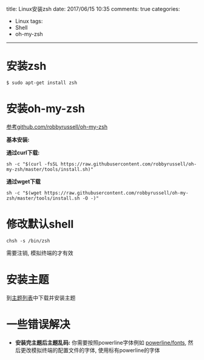 title: Linux安装zsh
date: 2017/06/15 10:35
comments: true
categories:
  - Linux
tags:
  - Shell
  - oh-my-zsh
---
# 安装zsh

```shell
$ sudo apt-get install zsh
```



# 安装oh-my-zsh

[参考github.com/robbyrussell/oh-my-zsh](https://github.com/robbyrussell/oh-my-zsh)

**基本安装:**

**通过curl下载:**

```shell
sh -c "$(curl -fsSL https://raw.githubusercontent.com/robbyrussell/oh-my-zsh/master/tools/install.sh)"
```

**通过wget下载**

```shell
sh -c "$(wget https://raw.githubusercontent.com/robbyrussell/oh-my-zsh/master/tools/install.sh -O -)"
```



# 修改默认shell

```shell
chsh -s /bin/zsh
```

需要注销, 模拟终端的才有效



# 安装主题

到[主题列表](https://github.com/robbyrussell/oh-my-zsh/wiki/External-themes)中下载并安装主题



# 一些错误解决

- **安装完主题后主题乱码:** 你需要按照powerline字体例如 [powerline/fonts](https://github.com/powerline/fonts), 然后更改模拟终端的配置文件的字体, 使用标有powerline的字体